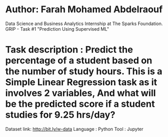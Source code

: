 # Author: Farah Mohamed Abdelraouf
Data Science and Business Analytics Internship at The Sparks Foundation.
GRIP - Task #1 "Prediction Using Supervised ML"
# Task description : Predict the percentage of a student based on the number of study hours. This is a Simple Linear Regression task as it involves 2 variables, And what will be the predicted score if a student studies for 9.25 hrs/day?
Dataset link: http://bit.ly/w-data
Language : Python
Tool : Jupyter
